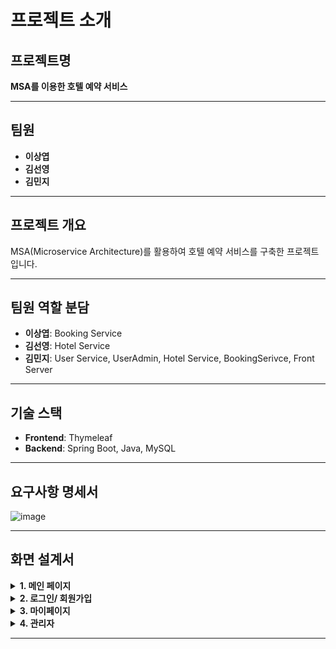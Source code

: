 # 프로젝트 소개

## 프로젝트명
**MSA를 이용한 호텔 예약 서비스**

---

## 팀원
- **이상엽**
- **김선영**
- **김민지**

---

## 프로젝트 개요
MSA(Microservice Architecture)를 활용하여 호텔 예약 서비스를 구축한 프로젝트입니다.

---

## 팀원 역할 분담
- **이상엽**: Booking Service
- **김선영**: Hotel Service 
- **김민지**: User Service, UserAdmin, Hotel Service, BookingSerivce, Front Server

---

## 기술 스택
- **Frontend**: Thymeleaf
- **Backend**: Spring Boot, Java, MySQL

---

## 요구사항 명세서
![image](https://github.com/user-attachments/assets/70d3a814-e046-4a33-9c1b-242ef7689c22)



---

## 화면 설계서



<details>
<summary><strong>1. 메인 페이지</strong></summary>

#### 1.1 전체화면

| 항목         | 내용                                    |
|--------------|-----------------------------------------|
| 경로         | main                                   |
| 요구사항 ID  | AC-US-001, HO-DA-002                   |
| 설명         | 호텔 리스트를 조회할 수 있으며 반응형을 지원한다. |

![Animation](https://github.com/user-attachments/assets/046705f0-4282-4020-9b06-e4e3bc92b856)


---

#### 1.2 조건 검색 (미완성)

| 항목         | 내용                                    |
|--------------|-----------------------------------------|
| 경로         | main                                   |
| 요구사항 ID  | HO-DA-002, AC-AD-005            |
| 설명         | 호텔명과 지역, 옵션별로 검색할 수 있다. |

![Animation1](https://github.com/user-attachments/assets/1497bc8d-71a4-4291-b5d3-24da7cb24f10)


---

#### 1.3 호텔 예약

| 항목         | 내용                                              |
|--------------|---------------------------------------------------|
| 경로         | main > hotel_card                                 |
| 요구사항 ID  | AC-US-005, HO-BO-002, HO-BO-003                   |
| 설명         | 호텔 항목을 누르면 모달이 나타나서 예약할 수 있다. |


![Animation2](https://github.com/user-attachments/assets/4225b69c-7f29-4b5a-9a66-992065566b32)


</details>




<details>
<summary><strong>2. 로그인/ 회원가입</strong></summary>

#### 2.1 로그인(사용자)

| 항목         | 내용                                    |
|--------------|-----------------------------------------|
| 경로         | main                                   |
| 요구사항 ID  | AC-US-001, HO-DA-002                   |
| 설명         | 호텔 리스트를 조회할 수 있으며 반응형을 지원한다. |

![이미지]

---

### 2.2 로그인(관리자)

| 항목         | 내용                                    |
|--------------|-----------------------------------------|
| 경로         | main                                   |
| 요구사항 ID  | AC-US-001, HO-DA-002                   |
| 설명         | 호텔 리스트를 조회할 수 있으며 반응형을 지원한다. |

![이미지]

---

### 2.3 회원가입

| 항목         | 내용                                    |
|--------------|-----------------------------------------|
| 경로         | main                                   |
| 요구사항 ID  | AC-US-001, HO-DA-002                   |
| 설명         | 호텔 리스트를 조회할 수 있으며 반응형을 지원한다. |

![이미지]

</details>


<details>
<summary><strong>3. 마이페이지</strong></summary>

### 3.1 마이페이지

| 항목         | 내용                                    |
|--------------|-----------------------------------------|
| 경로         | main                                   |
| 요구사항 ID  | AC-US-001, HO-DA-002                   |
| 설명         | 호텔 리스트를 조회할 수 있으며 반응형을 지원한다. |

![이미지]

---

### 3.2 나의 예약현황

| 항목         | 내용                                    |
|--------------|-----------------------------------------|
| 경로         | main                                   |
| 요구사항 ID  | AC-US-001, HO-DA-002                   |
| 설명         | 호텔 리스트를 조회할 수 있으며 반응형을 지원한다. |

![이미지]

</details>



<details>
<summary><strong>4. 관리자</strong></summary>

### 4.1 회원관리

| 항목         | 내용                                    |
|--------------|-----------------------------------------|
| 경로         | main                                   |
| 요구사항 ID  | AC-US-001, HO-DA-002                   |
| 설명         | 호텔 리스트를 조회할 수 있으며 반응형을 지원한다. |

![이미지]

---

### 4.2 회원추가

| 항목         | 내용                                    |
|--------------|-----------------------------------------|
| 경로         | main                                   |
| 요구사항 ID  | AC-US-001, HO-DA-002                   |
| 설명         | 호텔 리스트를 조회할 수 있으며 반응형을 지원한다. |

![이미지]

---

### 4.2 회원삭제

| 항목         | 내용                                    |
|--------------|-----------------------------------------|
| 경로         | main                                   |
| 요구사항 ID  | AC-US-001, HO-DA-002                   |
| 설명         | 호텔 리스트를 조회할 수 있으며 반응형을 지원한다. |

![이미지]




</details>


---


